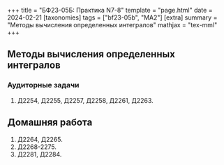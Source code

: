 +++
title = "БФ23-05Б: Практика N7-8"
template = "page.html"
date = 2024-02-21
[taxonomies]
tags = ["bf23-05b", "MA2"]
[extra]
summary = "Методы вычисления определенных интегралов"
mathjax = "tex-mml"
+++

<!-- more -->

## Методы вычисления определенных интегралов

### Аудиторные задачи

1. Д2254, Д2255, Д2257, Д2258, Д2261, Д2263.
 

## Домашняя работа

1. Д2264, Д2265. 
2. Д2268-2275.
3. Д2281, Д2284.